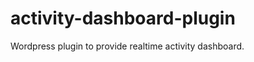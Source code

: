 activity-dashboard-plugin
=========================

Wordpress plugin to provide realtime activity dashboard.
